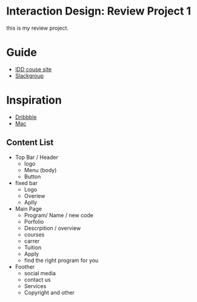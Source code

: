 # Interaction Design: Review Project 1

this is my review project.

# Guide

- [IDD couse site](https://www.notion.so/Review-Project-Interaction-Design-Website-8e081ae0dceb4aa08387fdb459a959d7)
- [Slackgroup](https://github.com/ovzqz/ovzqz.github.io.git)

# Inspiration

- [Dribbble](https://dribbble.com/)
- [Mac](https://www.apple.com/ca/imac/)

## Content List
- Top Bar / Header
    - logo
    - Menu (body)
    - Button
- fixed bar
    - Logo
    - Overiew
    - Aplly
- Main Page
    - Program/ Name / new code
    - Porfolio
    - Descrpition / overview
    - courses
    - carrer 
    - Tuition
    - Apply
    - find the right program for you
- Foother
    - social media
    - contact us
    - Services
    - Copyright and other
    